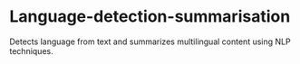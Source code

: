 # Language-detection-summarisation
Detects language from text and summarizes multilingual content using NLP techniques.
